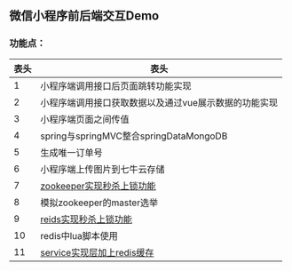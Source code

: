 ## 微信小程序前后端交互Demo<br>
### 功能点：<br>
 表头  | 表头
 --------- | -------------
 1 | 小程序端调用接口后页面跳转功能实现
 2 | 小程序端调用接口获取数据以及通过vue展示数据的功能实现
 3 | 小程序端页面之间传值
 4 | spring与springMVC整合springDataMongoDB
 5 | 生成唯一订单号
 6 | 小程序端上传图片到七牛云存储
 7 | [zookeeper实现秒杀上锁功能](https://github.com/21karat/wx_pic/blob/master/src/main/java/com/karat/cn/controller/SecKillGoodsController.java)
 8 | 模拟zookeeper的master选举
 9 | [reids实现秒杀上锁功能](https://github.com/21karat/wx_pic/blob/master/src/main/java/com/karat/cn/redis/lock/util/RedisTool.java)
 10 | redis中lua脚本使用
 11 | [service实现层加上redis缓存](https://github.com/21karat/wx_pic/blob/master/src/main/java/com/karat/cn/service/impl/PhotoServiceImpl.java)
